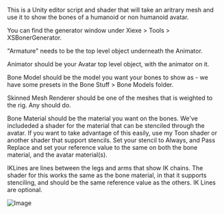 This is a Unity editor script and shader that will take an aritrary mesh and use it to show the bones of a humanoid or non humanoid avatar. 

You can find the generator window under Xiexe > Tools > XSBonerGenerator.

"Armature" needs to be the top level object underneath the Animator.

Animator should be your Avatar top level object, with the animator on it.

Bone Model should be the model you want your bones to show as - we have some presets in the Bone Stuff > Bone Models folder.

Skinned Mesh Renderer should be one of the meshes that is weighted to the rig. Any should do.

Bone Material should be the material you want on the bones. We've includeded a shader for the material that can be stenciled through the avatar. 
If you want to take advantage of this easily, use my Toon shader or another shader that support stencils. Set your stencil to Always, and Pass Replace and set your reference value to the same on both the bone material, and the avatar material(s).

IKLines are lines between the legs and arms that show IK chains. The shader for this works the same as the bone material, in that it supports stenciling, and should be the same reference value as the others. 
IK Lines are optional.

![Image](https://i.imgur.com/yb9taGz.jpg)

